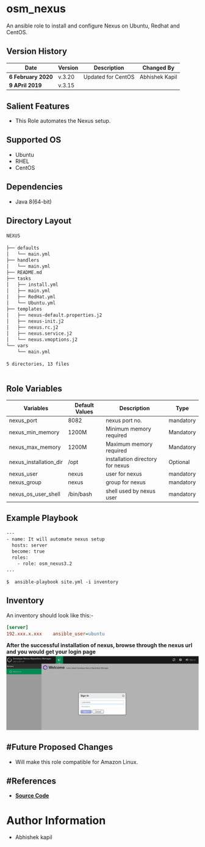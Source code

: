 osm_nexus
===================
An ansible role to install and configure Nexus on Ubuntu, Redhat and CentOS.

Version History
---------------

|**Date**| **Version**| **Description**| **Changed By** |
|----------|---------|---------------|-----------------|
|**6 February 2020** | v.3.20 |Updated for CentOS | Abhishek Kapil|
|**9 APril 2019** | v.3.15 | |

Salient Features
----------------

- This Role automates the Nexus setup.


Supported OS
------------

* Ubuntu
* RHEL
* CentOS

Dependencies
------------

* Java 8(64-bit)


Directory Layout
----------------
```
NEXUS

├── defaults
│   └── main.yml
├── handlers
│   └── main.yml
├── README.md
├── tasks
│   ├── install.yml
│   ├── main.yml
│   ├── RedHat.yml
│   └── Ubuntu.yml
├── templates
│   ├── nexus-default.properties.j2
│   ├── nexus-init.j2
│   ├── nexus.rc.j2
│   ├── nexus.service.j2
│   └── nexus.vmoptions.j2
└── vars
    └── main.yml

5 directories, 13 files


```

Role Variables
--------------


|**Variables**| **Default Values**| **Description**| **Type**|
|----------|---------|---------------|-----------|
| nexus_port |8082 | nexus port no. | mandatory |
| nexus_min_memory | 1200M | Minimum memory required | Mandatory |
| nexus_max_memory | 1200M | Maximum memory required | Mandatory |
| nexus_installation_dir | /opt | installation directory for nexus  | Optional |
| nexus_user | nexus | user for nexus | mandatory |
| nexus_group | nexus | group for nexus | mandatory |
|nexus_os_user_shell | /bin/bash| shell used by nexus user | mandatory |

 
Example Playbook
----------------
```
---
- name: It will automate nexus setup
  hosts: server
  become: true
  roles:
    - role: osm_nexus3.2
...

$  ansible-playbook site.yml -i inventory

```

Inventory
----------
An inventory should look like this:-
```ini
[server]                 
192.xxx.x.xxx    ansible_user=ubuntu 
```

**After the successful installation of nexus, browse through the nexus url and you would get your login page**
![login](./media/login.png)


#Future Proposed Changes
-----------------------

* Will make this role compatible for Amazon Linux. 

#References
-------------

* **[Source Code](https://www.vogella.com/tutorials/Nexus/article.html)**



# Author Information

* Abhishek kapil 

